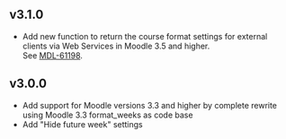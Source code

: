 v3.1.0
------
* Add new function to return the course format settings for external clients via Web Services in Moodle 3.5 and higher.  
See [MDL-61198](https://tracker.moodle.org/browse/MDL-61198).

v3.0.0
------
* Add support for Moodle versions 3.3 and higher by complete rewrite using Moodle 3.3 format_weeks as code base
* Add "Hide future week" settings